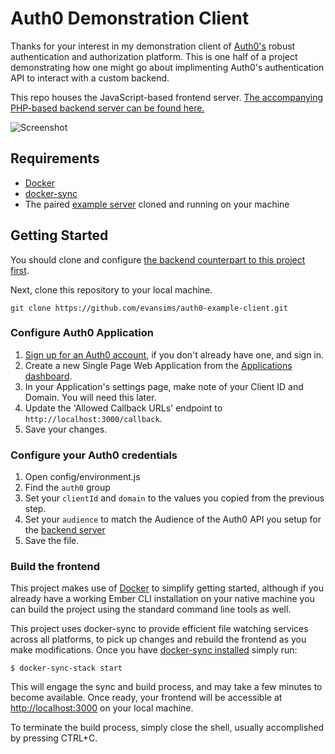 # Auth0 Demonstration Client

Thanks for your interest in my demonstration client of [Auth0's](https://auth0.com/) robust authentication and authorization platform. This is one half of a project demonstrating how one might go about implimenting Auth0's authentication API to interact with a custom backend.

This repo houses the JavaScript-based frontend server. [The accompanying PHP-based backend server can be found here.](https://github.com/evansims/auth0-example-server)

![Screenshot](https://imgur.com/aNMfWKJ.png)

## Requirements

- [Docker](https://www.docker.com/)
- [docker-sync](http://docker-sync.io/)
- The paired [example server](https://github.com/evansims/auth0-example-server) cloned and running on your machine

## Getting Started

You should clone and configure [the backend counterpart to this project first](https://github.com/evansims/auth0-example-server).

Next, clone this repository to your local machine.

```
git clone https://github.com/evansims/auth0-example-client.git
```

### Configure Auth0 Application

1. [Sign up for an Auth0 account](https://manage.auth0.com/dashboard), if you don't already have one, and sign in.
2. Create a new Single Page Web Application from the [Applications dashboard](https://manage.auth0.com/dashboard/us/dev-evansims/applications).
3. In your Application's settings page, make note of your Client ID and Domain. You will need this later.
4. Update the 'Allowed Callback URLs' endpoint to `http://localhost:3000/callback`.
5. Save your changes.

### Configure your Auth0 credentials

1. Open config/environment.js
2. Find the `auth0` group
3. Set your `clientId` and `domain` to the values you copied from the previous step.
4. Set your `audience` to match the Audience of the Auth0 API you setup for the [backend server](https://github.com/evansims/auth0-example-server)
5. Save the file.

### Build the frontend

This project makes use of [Docker](https://www.docker.com/) to simplify getting started, although if you already have a working Ember CLI installation on your native machine you can build the project using the standard command line tools as well.

This project uses docker-sync to provide efficient file watching services across all platforms, to pick up changes and rebuild the frontend as you make modifications. Once you have [docker-sync installed](https://docker-sync.readthedocs.io/en/latest/getting-started/installation.html) simply run:

```
$ docker-sync-stack start
```

This will engage the sync and build process, and may take a few minutes to become available. Once ready, your frontend will be accessible at [http://localhost:3000](http://localhost:3000) on your local machine.

To terminate the build process, simply close the shell, usually accomplished by pressing CTRL+C.
